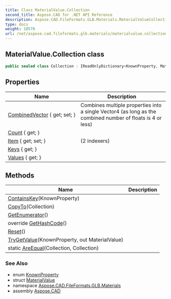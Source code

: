 ```yaml
---
title: Class MaterialValue.Collection
second_title: Aspose.CAD for .NET API Reference
description: Aspose.CAD.FileFormats.GLB.Materials.MaterialValueCollection class. 
type: docs
weight: 10570
url: /net/aspose.cad.fileformats.glb.materials/materialvalue.collection/
---
```

## MaterialValue.Collection class

```csharp
public sealed class Collection : IReadOnlyDictionary<KnownProperty, MaterialValue>
```

## Properties

| Name | Description |
| --- | --- |
| [CombinedVector](../../aspose.cad.fileformats.glb.materials/collection/combinedvector/) { get; set; } | Combines multiple properties into a single Vector4 (as long as the combined number of floats is 4 or less) |
| [Count](../../aspose.cad.fileformats.glb.materials/collection/count/) { get; } |  |
| [Item](../../aspose.cad.fileformats.glb.materials/collection/item/) { get; set; } |  (2 indexers) |
| [Keys](../../aspose.cad.fileformats.glb.materials/collection/keys/) { get; } |  |
| [Values](../../aspose.cad.fileformats.glb.materials/collection/values/) { get; } |  |

## Methods

| Name | Description |
| --- | --- |
| [ContainsKey](../../aspose.cad.fileformats.glb.materials/collection/containskey/)(KnownProperty) |  |
| [CopyTo](../../aspose.cad.fileformats.glb.materials/collection/copyto/)(Collection) |  |
| [GetEnumerator](../../aspose.cad.fileformats.glb.materials/collection/getenumerator/)() |  |
| override [GetHashCode](../../aspose.cad.fileformats.glb.materials/collection/gethashcode/)() |  |
| [Reset](../../aspose.cad.fileformats.glb.materials/collection/reset/)() |  |
| [TryGetValue](../../aspose.cad.fileformats.glb.materials/collection/trygetvalue/)(KnownProperty, out MaterialValue) |  |
| static [AreEqual](../../aspose.cad.fileformats.glb.materials/collection/areequal/)(Collection, Collection) |  |

### See Also

* enum [KnownProperty](../knownproperty/)
* struct [MaterialValue](../materialvalue/)
* namespace [Aspose.CAD.FileFormats.GLB.Materials](../../aspose.cad.fileformats.glb.materials/)
* assembly [Aspose.CAD](../../)


